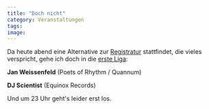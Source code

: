```yaml
---
title: "Doch nicht"
category: Veranstaltungen
tags: 
image: 
---
```


Da heute abend eine Alternative zur [Registratur](http://www.misantropolis.de/home.php?ID=170) stattfindet, die vieles verspricht, gehe ich doch in die [erste Liga](http://www.ersteliga.com/):

**Jan Weissenfeld** (Poets of Rhythm / Quannum)  

**DJ Scientist** (Equinox Records)

Und um 23 Uhr geht's leider erst los.

